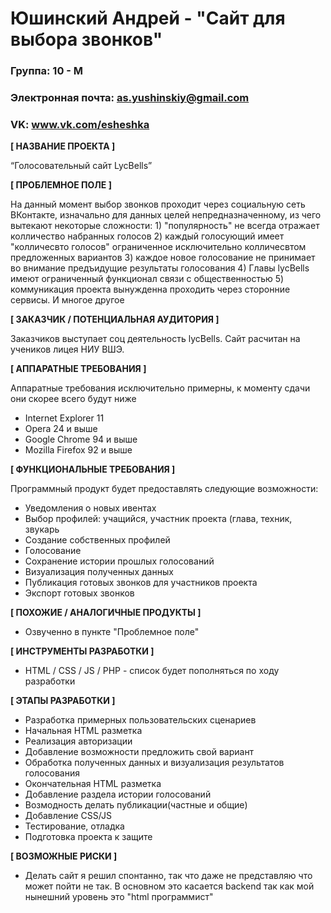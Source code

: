 # Юшинский Андрей - "Сайт для выбора звонков"

### Группа: 10 - М
### Электронная почта: as.yushinskiy@gmail.com
### VK: www.vk.com/esheshka


**[ НАЗВАНИЕ ПРОЕКТА ]**

“Голосовательный сайт LycBells”

**[ ПРОБЛЕМНОЕ ПОЛЕ ]**

На данный момент выбор звонков проходит через социальную сеть ВКонтакте, изначально для данных целей непредназначенному, из чего вытекают некоторые сложности: 1) "популярность" не всегда отражает колличество набранных голосов 2) каждый голосующий имеет "колличесвто голосов" ограниченное исключительно колличесвтом предложенных вариантов 3) каждое новое голосование не принимает во внимание предъидущие результаты голосования 4) Главы lycBells имеют ограниченный функционал связи с общественностью 5) коммуникация проекта вынужденна проходить через сторонние сервисы. И многое другое 

**[ ЗАКАЗЧИК / ПОТЕНЦИАЛЬНАЯ АУДИТОРИЯ ]**

Заказчиков выступает соц деятельность lycBells. Сайт расчитан на учеников лицея НИУ ВШЭ.

**[ АППАРАТНЫЕ ТРЕБОВАНИЯ ]** 

Аппаратные требования исключительно примерны, к моменту сдачи они скорее всего будут ниже

* Internet Explorer 11
* Opera 24 и выше
* Google Chrome 94 и выше
* Mozilla Firefox 92 и выше

**[ ФУНКЦИОНАЛЬНЫЕ ТРЕБОВАНИЯ ]**

Программный продукт будет предоставлять следующие возможности:
* Уведомления о новых ивентах
* Выбор профилей: учащийся, участник проекта (глава, техник, звукарь
* Создание собственных профилей 
* Голосование
* Сохранение истории прошлых голосований
* Визуализация полученных данных
* Публикация готовых звонков для участников проекта 
* Экспорт готовых звонков

**[ ПОХОЖИЕ / АНАЛОГИЧНЫЕ ПРОДУКТЫ ]**

* Озвученно в пункте "Проблемное поле"

**[ ИНСТРУМЕНТЫ РАЗРАБОТКИ ]**

*	HTML / CSS / JS / PHP - список будет пополняться по ходу разработки

**[ ЭТАПЫ РАЗРАБОТКИ ]**

*	Разработка примерных пользовательских сценариев
*	Начальная HTML разметка
*	Реализация авторизации
*	Добавление возможности предложить свой вариант
*	Обработка полученных данных и визуализация результатов голосования 
*	Окончательная HTML разметка
*	Добавление раздела истории голосований
*	Возмодность делать публикации(частные и общие)
*	Добавление CSS/JS
*	Тестирование, отладка
*	Подготовка проекта к защите

**[ ВОЗМОЖНЫЕ РИСКИ ]**

* Делать сайт я решил спонтанно, так что даже не представляю что может пойти не так. В основном это касается backend так как мой нынешний уровень это  "html программист"
